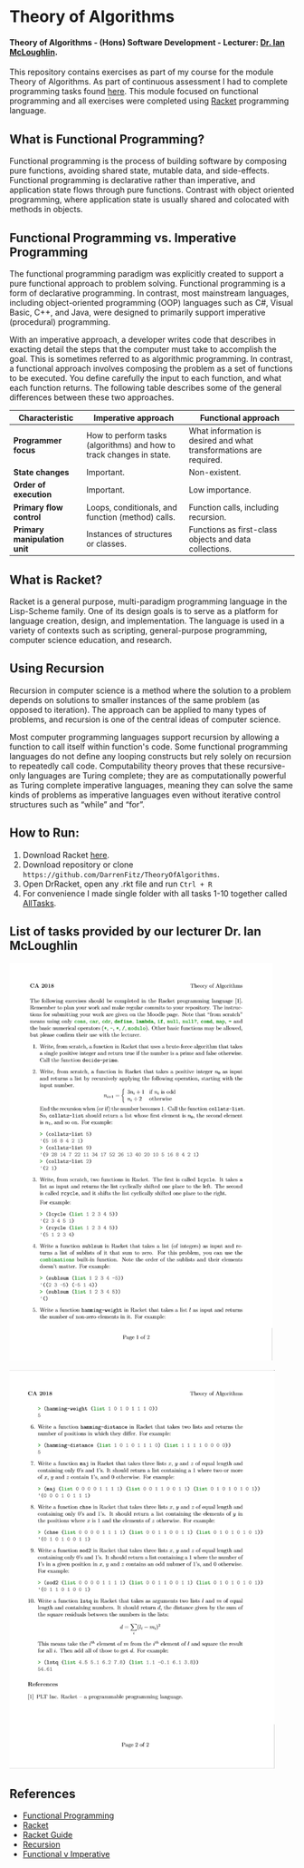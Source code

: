 # Theory of Algorithms
#### Theory of Algorithms - (Hons) Software Development - Lecturer: [Dr. Ian McLoughlin](https://ianmcloughlin.github.io/).
This repository contains exercises as part of my course for the module Theory of Algorithms. As part of continuous assessment I had to complete programming tasks found [here](https://github.com/DarrenFitz/TheoryOfAlgorithms/tree/master/Programming_Tasks).  This module focused on functional programming and all exercises were completed using [Racket](https://racket-lang.org/) programming language.

## What is Functional Programming?
Functional programming is the process of building software by composing pure functions, avoiding shared state, mutable data, and side-effects. Functional programming is declarative rather than imperative, and application state flows through pure functions. Contrast with object oriented programming, where application state is usually shared and colocated with methods in objects.

## Functional Programming vs. Imperative Programming
The functional programming paradigm was explicitly created to support a pure functional approach to problem solving. Functional programming is a form of declarative programming. In contrast, most mainstream languages, including object-oriented programming (OOP) languages such as C#, Visual Basic, C++, and Java, were designed to primarily support imperative (procedural) programming.

With an imperative approach, a developer writes code that describes in exacting detail the steps that the computer must take to accomplish the goal. This is sometimes referred to as algorithmic programming. In contrast, a functional approach involves composing the problem as a set of functions to be executed. You define carefully the input to each function, and what each function returns. The following table describes some of the general differences between these two approaches.

| Characteristic | Imperative approach | Functional approach |
| --- | --- | --- | 
| **Programmer focus** | How to perform tasks (algorithms) and how to track changes in state. | What information is desired and what transformations are required. |
| **State changes** | Important. | Non-existent. |
| **Order of execution**| Important. | Low importance. |
| **Primary flow control** | Loops, conditionals, and function (method) calls. | Function calls, including recursion. |
| **Primary manipulation unit** | Instances of structures or classes. | Functions as first-class objects and data collections. |

## What is Racket?
Racket is a general purpose, multi-paradigm programming language in the Lisp-Scheme family. One of its design goals is to serve as a platform for language creation, design, and implementation. The language is used in a variety of contexts such as scripting, general-purpose programming, computer science education, and research.

## Using Recursion
Recursion in computer science is a method where the solution to a problem depends on solutions to smaller instances of the same problem (as opposed to iteration). The approach can be applied to many types of problems, and recursion is one of the central ideas of computer science.

Most computer programming languages support recursion by allowing a function to call itself within function's code. Some functional programming languages do not define any looping constructs but rely solely on recursion to repeatedly call code. Computability theory proves that these recursive-only languages are Turing complete; they are as computationally powerful as Turing complete imperative languages, meaning they can solve the same kinds of problems as imperative languages even without iterative control structures such as “while” and “for”.

## How to Run:
1. Download Racket [here](http://racket-lang.org/download/).
2. Download repository or clone `https://github.com/DarrenFitz/TheoryOfAlgorithms`.
3. Open DrRacket, open any .rkt file and run `Ctrl + R`
4. For convenience I made single folder with all tasks 1-10 together called [AllTasks](https://github.com/DarrenFitz/TheoryOfAlgorithms/tree/master/Programming_Tasks/AllTasks).

## List of tasks provided by our lecturer Dr. Ian McLoughlin

<p><img src="https://github.com/DarrenFitz/TheoryOfAlgorithms/blob/master/Resources/problems1.PNG" width="465" height="701"></p>
<p><img src="https://github.com/DarrenFitz/TheoryOfAlgorithms/blob/master/Resources/problems2.PNG" width="469" height="703"></p>

## References
* [Functional Programming](https://medium.com/javascript-scene/master-the-javascript-interview-what-is-functional-programming-7f218c68b3a0)
* [Racket](https://en.wikipedia.org/wiki/Racket_(programming_language))
* [Racket Guide](https://docs.racket-lang.org/reference/)
* [Recursion](https://en.wikipedia.org/wiki/Recursion_(computer_science)) 
* [Functional v Imperative](https://docs.microsoft.com/en-us/dotnet/csharp/programming-guide/concepts/linq/functional-programming-vs-imperative-programming)

